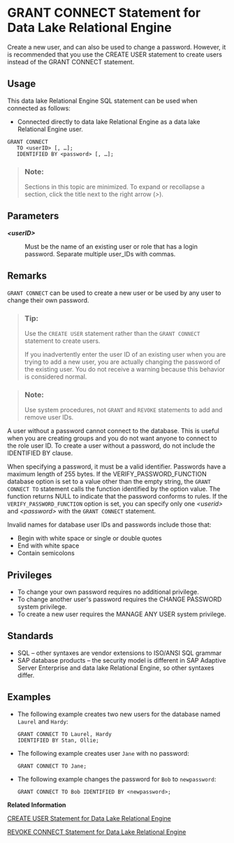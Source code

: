 <!-- loioa3e04cc984f2101598aba78be9f2b17d -->

# GRANT CONNECT Statement for Data Lake Relational Engine

Create a new user, and can also be used to change a password. However, it is recommended that you use the CREATE USER statement to create users instead of the GRANT CONNECT statement.



<a name="loioa3e04cc984f2101598aba78be9f2b17d__section_ovp_dvr_znb"/>

## Usage

This data lake Relational Engine SQL statement can be used when connected as follows:

-   Connected directly to data lake Relational Engine as a data lake Relational Engine user.



```
GRANT CONNECT 
   TO <userID> [, …];
   IDENTIFIED BY <password> [, …];
```



> ### Note:  
> Sections in this topic are minimized. To expand or recollapse a section, click the title next to the right arrow \(*\>*\).



<a name="loioa3e04cc984f2101598aba78be9f2b17d__IQ_Parameters"/>

## Parameters


<dl>
<dt><b>

*<userID\>*

</b></dt>
<dd>

Must be the name of an existing user or role that has a login password. Separate multiple user\_IDs with commas.



</dd>
</dl>



<a name="loioa3e04cc984f2101598aba78be9f2b17d__IQ_Usage"/>

## Remarks

`GRANT CONNECT` can be used to create a new user or be used by any user to change their own password.

> ### Tip:  
> Use the `CREATE USER` statement rather than the `GRANT CONNECT` statement to create users.
> 
> If you inadvertently enter the user ID of an existing user when you are trying to add a new user, you are actually changing the password of the existing user. You do not receive a warning because this behavior is considered normal.

> ### Note:  
> Use system procedures, not `GRANT` and `REVOKE` statements to add and remove user IDs.

A user without a password cannot connect to the database. This is useful when you are creating groups and you do not want anyone to connect to the role user ID. To create a user without a password, do not include the IDENTIFIED BY clause.

When specifying a password, it must be a valid identifier. Passwords have a maximum length of 255 bytes. If the VERIFY\_PASSWORD\_FUNCTION database option is set to a value other than the empty string, the `GRANT CONNECT TO` statement calls the function identified by the option value. The function returns NULL to indicate that the password conforms to rules. If the `VERIFY_PASSWORD_FUNCTION` option is set, you can specify only one *<userid\>* and *<password\>* with the `GRANT CONNECT` statement.

Invalid names for database user IDs and passwords include those that:

-   Begin with white space or single or double quotes
-   End with white space
-   Contain semicolons



<a name="loioa3e04cc984f2101598aba78be9f2b17d__IQ_Permissions"/>

## Privileges

-   To change your own password requires no additional privilege.
-   To change another user's password requires the CHANGE PASSWORD system privilege.
-   To create a new user requires the MANAGE ANY USER system privilege.



<a name="loioa3e04cc984f2101598aba78be9f2b17d__IQ_Standards"/>

## Standards

-   SQL – other syntaxes are vendor extensions to ISO/ANSI SQL grammar
-   SAP database products – the security model is different in SAP Adaptive Server Enterprise and data lake Relational Engine, so other syntaxes differ.



<a name="loioa3e04cc984f2101598aba78be9f2b17d__IQ_Examples"/>

## Examples

-   The following example creates two new users for the database named `Laurel` and `Hardy`:

    ```
    GRANT CONNECT TO Laurel, Hardy
    IDENTIFIED BY Stan, Ollie;
    ```

-   The following example creates user `Jane` with no password:

    ```
    GRANT CONNECT TO Jane;
    ```

-   The following example changes the password for `Bob` to `newpassword`:

    ```
    GRANT CONNECT TO Bob IDENTIFIED BY <newpassword>;
    ```


**Related Information**  


[CREATE USER Statement for Data Lake Relational Engine](create-user-statement-for-data-lake-relational-engine-a619a5f.md "Creates a user.")

[REVOKE CONNECT Statement for Data Lake Relational Engine](revoke-connect-statement-for-data-lake-relational-engine-a3e6a6f.md "Removes a user from the database.")

